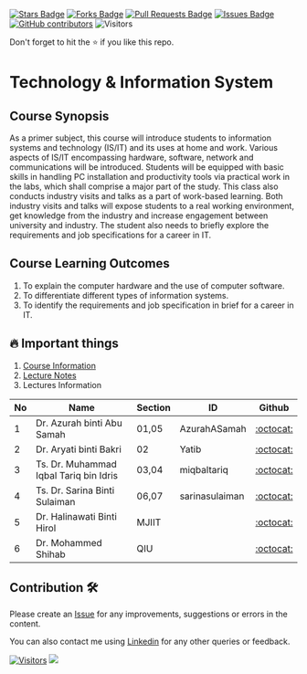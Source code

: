 <a href="https://github.com/miqbaltariq/secp1513/stargazers"><img src="https://img.shields.io/github/stars/miqbaltariq/secp1513" alt="Stars Badge"/></a>
<a href="https://github.com/miqbaltariq/secp1513/network/members"><img src="https://img.shields.io/github/forks/miqbaltariq/secp1513" alt="Forks Badge"/></a>
<a href="https://github.com/miqbaltariq/secp1513/pulls"><img src="https://img.shields.io/github/issues-pr/miqbaltariq/secp1513" alt="Pull Requests Badge"/></a>
<a href="https://github.com/miqbaltariq/secp1513"><img src="https://img.shields.io/github/issues/miqbaltariq/secp1513" alt="Issues Badge"/></a>
<a href="https://github.com/miqbaltariq/secp1513/graphs/contributors"><img alt="GitHub contributors" src="https://img.shields.io/github/contributors/miqbaltariq/secp1513?color=2b9348"></a>
![Visitors](https://api.visitorbadge.io/api/visitors?path=https%3A%2F%2Fgithub.com%2Fmiqbaltariq%2Fsecp1513&labelColor=%23d9e3f0&countColor=%23697689&style=flat)

Don't forget to hit the :star: if you like this repo.

# Technology & Information System

## Course Synopsis
As a primer subject, this course will introduce students to information systems and technology (IS/IT) and its uses at home and work. Various aspects of IS/IT encompassing hardware, software, network and communications will be introduced. Students will be equipped with basic skills in handling PC installation and productivity tools via practical work in the labs, which shall comprise a major part of the study. This class also conducts industry visits and talks as a part of work-based learning. Both industry visits and talks will expose students to a real working environment, get knowledge from the industry and increase engagement between university and industry. The student also needs to briefly explore the requirements and job specifications for a career in IT.

## Course Learning Outcomes
1. To explain the computer hardware and the use of computer software.
2. To differentiate different types of information systems.
3. To identify the requirements and job specification in brief for a career in IT.

## 🔥 Important things
1. [Course Information](https://drive.google.com/drive/folders/1maGWiXpYRMbYFEPEZI_6bGYRBGR46w8r?usp=sharing)
2. [Lecture Notes](https://drive.google.com/drive/folders/1AxKxwRs9empU4W1--FJttJpqlUNgOcTk?usp=sharing)
3. Lectures Information
   
| No  | Name                                   | Section  | ID               | Github                                      |
|-----|----------------------------------------|----------|------------------|---------------------------------------------|
| 1   | Dr. Azurah binti Abu Samah            | 01,05    | AzurahASamah     | [:octocat:](https://github.com/AzurahASamah) |
| 2   | Dr. Aryati binti Bakri                | 02       | Yatib            | [:octocat:](https://github.com/Yatib)       |
| 3   | Ts. Dr. Muhammad Iqbal Tariq bin Idris | 03,04    | miqbaltariq      | [:octocat:](https://github.com/miqbaltariq) |
| 4   | Ts. Dr. Sarina Binti Sulaiman         | 06,07    | sarinasulaiman   | [:octocat:](https://github.com/sarinasulaiman) |
| 5   | Dr. Halinawati Binti Hirol            | MJIIT    |                  | [:octocat:](https://github.com/)            |
| 6   | Dr. Mohammed Shihab                   | QIU      |                  | [:octocat:](https://github.com/)            |




## Contribution 🛠️
Please create an [Issue](https://github.com/drshahizan/software-engineering/issues) for any improvements, suggestions or errors in the content.

You can also contact me using [Linkedin](https://www.linkedin.com/in/drshahizan/) for any other queries or feedback.

[![Visitors](https://api.visitorbadge.io/api/visitors?path=https%3A%2F%2Fgithub.com%2Fdrshahizan&labelColor=%23697689&countColor=%23555555&style=plastic)](https://visitorbadge.io/status?path=https%3A%2F%2Fgithub.com%2Fdrshahizan)
![](https://hit.yhype.me/github/profile?user_id=81284918)



